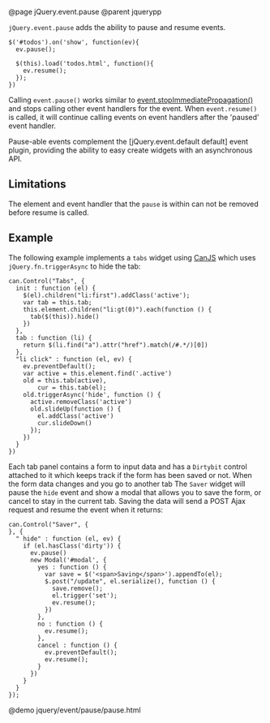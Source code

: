 @page jQuery.event.pause
@parent jquerypp

`jQuery.event.pause` adds the ability to pause and  resume events.

    $('#todos').on('show', function(ev){
      ev.pause();
      
      $(this).load('todos.html', function(){
        ev.resume();
      });
    })

Calling `event.pause()` works similar to
[event.stopImmediatePropagation()](http://api.jquery.com/event.stopImmediatePropagation/) and
stops calling other event handlers for the  event.
When `event.resume()` is called, it will continue calling events on event handlers
after the 'paused' event handler.

Pause-able events complement the [jQuery.event.default default]
event plugin, providing the ability to easy create widgets with
an asynchronous API.  

## Limitations

The element and event handler that the <code>pause</code> is within can not be removed before 
resume is called.

## Example

The following example implements a `tabs` widget using [CanJS](http://canjs.us) which uses `jQuery.fn.triggerAsync` to hide the tab:

    can.Control("Tabs", {
      init : function (el) {
        $(el).children("li:first").addClass('active');
        var tab = this.tab;
        this.element.children("li:gt(0)").each(function () {
          tab($(this)).hide()
        })
      },
      tab : function (li) {
        return $(li.find("a").attr("href").match(/#.*/)[0])
      },
      "li click" : function (el, ev) {
        ev.preventDefault();
        var active = this.element.find('.active')
        old = this.tab(active),
            cur = this.tab(el);
        old.triggerAsync('hide', function () {
          active.removeClass('active')
          old.slideUp(function () {
            el.addClass('active')
            cur.slideDown()
          });
        })
      }
    })

Each tab panel contains a form to input data and has a `Dirtybit` control attached to it which keeps track if the form has been saved or not. When the form data changes and you go to another tab The `Saver` widget will pause the `hide` event and show a modal that allows you to save the form, or cancel to stay in the current tab. Saving the data will send a POST Ajax request and resume the event when it returns:

    can.Control("Saver", {
    }, {
      " hide" : function (el, ev) {
        if (el.hasClass('dirty')) {
          ev.pause()
          new Modal('#modal', {
            yes : function () {
              var save = $('<span>Saving</span>').appendTo(el);
              $.post("/update", el.serialize(), function () {
                save.remove();
                el.trigger('set');
                ev.resume();
              })
            },
            no : function () {
              ev.resume();
            },
            cancel : function () {
              ev.preventDefault();
              ev.resume();
            }
          })
        }
      }
    });

@demo jquery/event/pause/pause.html
